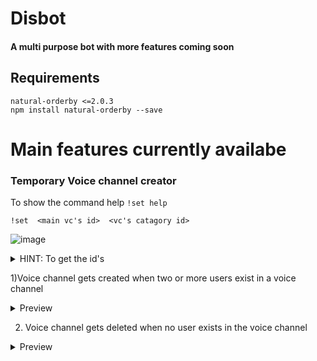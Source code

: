 # Disbot
#### A multi purpose bot with more features coming soon
## Requirements 
`natural-orderby <=2.0.3` <br>
`npm install natural-orderby --save`
# Main features currently availabe 

### Temporary Voice channel creator 

To show the command help 
`!set help`

    !set  <main vc's id>  <vc's catagory id>
![image](https://user-images.githubusercontent.com/36219488/133628844-535387be-0131-445e-bb38-798deecbce76.png)
<details>
  <summary>HINT: To get the id's </summary>
  <h4>RIGHT CLICK  on the channel whose id you want</h4>
    
  ![image](https://user-images.githubusercontent.com/36219488/133721225-8a3d60b0-8e8e-4c10-b5c9-a2539844a1a9.png)
    
    
</details>

1)Voice channel gets created when two or more users exist in a voice channel <br>
<details>
  <summary>Preview </summary>
    
 ![joining](https://user-images.githubusercontent.com/36219488/133721118-9051ed51-a95f-422a-93fc-74ae8efee7d6.gif)
    
    
</details>



2) Voice channel gets deleted when no user exists in the voice channel <br>
<details>
  <summary>Preview </summary>
    

![leave](https://user-images.githubusercontent.com/36219488/133721612-8fcb6753-c544-421f-b3e8-6a0843d05725.gif)
    
    
</details>



